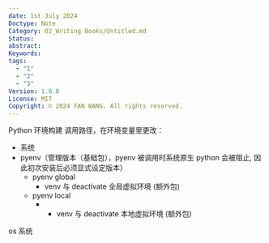 ```yaml
---
date: 1st July 2024
Doctype: Note
Category: 02_Writing Books/Untitled.md
Status: 
abstract: 
Keywords: 
tags:
  - "1"
  - "2"
  - "3"
Version: 1.0.0
License: MIT
Copyright: © 2024 FAN WANG. All rights reserved.
---
```

Python 环境构建
调用路径，在环境变量里更改：
- 系统
- pyenv（管理版本（基础包），pyenv 被调用时系统原生 python 会被阻止, 因此初次安装后必须显式设定版本）
	- pyenv global 
		- venv 与 deactivate  全局虚拟环境 (额外包)
	- pyenv local
		- - venv 与 deactivate  本地虚拟环境 (额外包)

os 系统